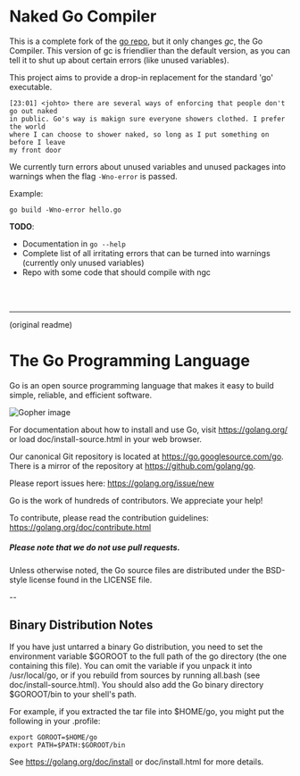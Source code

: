 # Naked Go Compiler

This is a complete fork of the [go repo](https://go.googlesource.com/go/), but it only changes *gc*, the Go Compiler. This version of gc is friendlier than the default version, as you can tell it to shut up about certain errors (like unused variables).

This project aims to provide a drop-in replacement for the standard 'go' executable.

	[23:01] <johto> there are several ways of enforcing that people don't go out naked
	in public. Go's way is makign sure everyone showers clothed. I prefer the world
	where I can choose to shower naked, so long as I put something on before I leave 
	my front door

We currently turn errors about unused variables and unused packages into warnings when the flag `-Wno-error` is passed.

Example:

	go build -Wno-error hello.go

**TODO**:
  - Documentation in `go --help`
  - Complete list of all irritating errors that can be turned into warnings (currently only unused variables)
  - Repo with some code that should compile with ngc

<br/>
<br/>
<hr/>
(original readme)


# The Go Programming Language

Go is an open source programming language that makes it easy to build simple,
reliable, and efficient software.

![Gopher image](doc/gopher/fiveyears.jpg)

For documentation about how to install and use Go,
visit https://golang.org/ or load doc/install-source.html
in your web browser.

Our canonical Git repository is located at https://go.googlesource.com/go.
There is a mirror of the repository at https://github.com/golang/go.

Please report issues here: https://golang.org/issue/new

Go is the work of hundreds of contributors. We appreciate your help!

To contribute, please read the contribution guidelines:
	https://golang.org/doc/contribute.html

##### Please note that we do not use pull requests.

Unless otherwise noted, the Go source files are distributed
under the BSD-style license found in the LICENSE file.

--

## Binary Distribution Notes

If you have just untarred a binary Go distribution, you need to set
the environment variable $GOROOT to the full path of the go
directory (the one containing this file).  You can omit the
variable if you unpack it into /usr/local/go, or if you rebuild
from sources by running all.bash (see doc/install-source.html).
You should also add the Go binary directory $GOROOT/bin
to your shell's path.

For example, if you extracted the tar file into $HOME/go, you might
put the following in your .profile:

	export GOROOT=$HOME/go
	export PATH=$PATH:$GOROOT/bin

See https://golang.org/doc/install or doc/install.html for more details.
